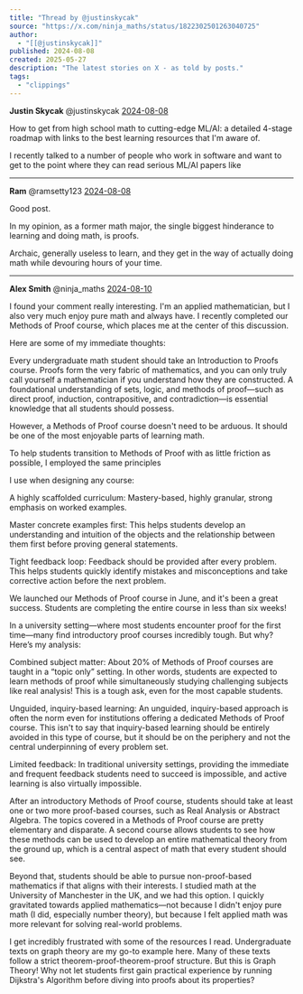 ```yaml
---
title: "Thread by @justinskycak"
source: "https://x.com/ninja_maths/status/1822302501263040725"
author:
  - "[[@justinskycak]]"
published: 2024-08-08
created: 2025-05-27
description: "The latest stories on X - as told by posts."
tags:
  - "clippings"
---
```

**Justin Skycak** @justinskycak [2024-08-08](https://x.com/justinskycak/status/1821614668516839777)

How to get from high school math to cutting-edge ML/AI: a detailed 4-stage roadmap with links to the best learning resources that I'm aware of.

I recently talked to a number of people who work in software and want to get to the point where they can read serious ML/AI papers like

---

**Ram** @ramsetty123 [2024-08-08](https://x.com/ramsetty123/status/1821667851226509785)

Good post.

In my opinion, as a former math major, the single biggest hinderance to learning and doing math, is proofs.

Archaic, generally useless to learn, and they get in the way of actually doing math while devouring hours of your time.

---

**Alex Smith** @ninja\_maths [2024-08-10](https://x.com/ninja_maths/status/1822302501263040725)

I found your comment really interesting. I'm an applied mathematician, but I also very much enjoy pure math and always have. I recently completed our Methods of Proof course, which places me at the center of this discussion.

Here are some of my immediate thoughts:

Every undergraduate math student should take an Introduction to Proofs course. Proofs form the very fabric of mathematics, and you can only truly call yourself a mathematician if you understand how they are constructed. A foundational understanding of sets, logic, and methods of proof—such as direct proof, induction, contrapositive, and contradiction—is essential knowledge that all students should possess.

However, a Methods of Proof course doesn't need to be arduous. It should be one of the most enjoyable parts of learning math.

To help students transition to Methods of Proof with as little friction as possible, I employed the same principles

I use when designing any course:

A highly scaffolded curriculum: Mastery-based, highly granular, strong emphasis on worked examples.

Master concrete examples first: This helps students develop an understanding and intuition of the objects and the relationship between them first before proving general statements.

Tight feedback loop: Feedback should be provided after every problem. This helps students quickly identify mistakes and misconceptions and take corrective action before the next problem.

We launched our Methods of Proof course in June, and it's been a great success. Students are completing the entire course in less than six weeks!

In a university setting—where most students encounter proof for the first time—many find introductory proof courses incredibly tough. But why? Here’s my analysis:

Combined subject matter: About 20% of Methods of Proof courses are taught in a “topic only” setting. In other words, students are expected to learn methods of proof while simultaneously studying challenging subjects like real analysis! This is a tough ask, even for the most capable students.

Unguided, inquiry-based learning: An unguided, inquiry-based approach is often the norm even for institutions offering a dedicated Methods of Proof course. This isn't to say that inquiry-based learning should be entirely avoided in this type of course, but it should be on the periphery and not the central underpinning of every problem set.

Limited feedback: In traditional university settings, providing the immediate and frequent feedback students need to succeed is impossible, and active learning is also virtually impossible.

After an introductory Methods of Proof course, students should take at least one or two more proof-based courses, such as Real Analysis or Abstract Algebra. The topics covered in a Methods of Proof course are pretty elementary and disparate. A second course allows students to see how these methods can be used to develop an entire mathematical theory from the ground up, which is a central aspect of math that every student should see.

Beyond that, students should be able to pursue non-proof-based mathematics if that aligns with their interests. I studied math at the University of Manchester in the UK, and we had this option. I quickly gravitated towards applied mathematics—not because I didn't enjoy pure math (I did, especially number theory), but because I felt applied math was more relevant for solving real-world problems.

I get incredibly frustrated with some of the resources I read. Undergraduate texts on graph theory are my go-to example here. Many of these texts follow a strict theorem-proof-theorem-proof structure. But this is Graph Theory! Why not let students first gain practical experience by running Dijkstra's Algorithm before diving into proofs about its properties?